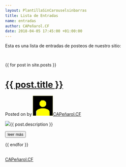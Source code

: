 ```yaml
---
layout: PlantillaSinCarouselsinbarras
title: Lista de Entradas
name: entradas
author: CAPeñarol.CF
date: 2018-04-05 17:45:00 +01:00:00
---
```


Esta es una lista de entradas de posteos de nuestro sitio:

<br>

{{ for post in site.posts }}
<div class="post">
  <h1 class="title"><a href="{{ post.url }}"><span>{{ post.title }}</span></a></h1>
  <p class="byline">Posted on  by <a href="http://xn--capearol-g3a.cf" rel="nofollow"><img src="images/user.png" width="65px" style="vertical-align:0;">CAPeñarol.CF</a></p>
  <div class="entry">
   <p><img src="{{ post.image1 }}" class="img left"><span>{{ post.description }}</span></p>
   <p class="links"><a href="{{ post.url }}" class="more"><button type="button" class="btn btn-mini btn-secondary">leer más</button></a></p>
					
  </div>
</div>
{{ endfor }}

<br>
<br>

<span><a href="xn--capearol-g3a.cf" class="links">CAPeñarol.CF</a></span>
